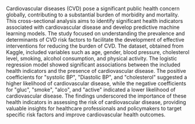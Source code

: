 Cardiovascular diseases (CVD) pose a significant public health concern globally, contributing to a
substantial burden of morbidity and mortality. This cross-sectional analysis aims to identify significant health
indicators associated with cardiovascular disease and develop predictive machine learning models. The study focused
on understanding the prevalence and determinants of CVD risk factors to facilitate the development of effective
interventions for reducing the burden of CVD. The dataset, obtained from Kaggle, included variables such as age,
gender, blood pressure, cholesterol level, smoking, alcohol consumption, and physical activity. The logistic regression
model showed significant associations between the included health indicators and the presence of cardiovascular
disease. The positive coefficients for "systolic BP", "Diastolic BP", and "cholesterol" suggested a higher likelihood of
cardiovascular disease, while the negative coefficients for "gluc", "smoke", "alco", and "active" indicated a lower
likelihood of cardiovascular disease. The findings underscored the importance of these health indicators in assessing
the risk of cardiovascular disease, providing valuable insights for healthcare professionals and policymakers to target
specific risk factors and improve cardiovascular health outcomes.
